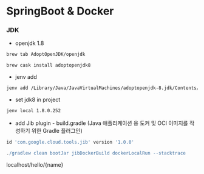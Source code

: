 # SpringBoot & Docker

### JDK
* openjdk 1.8
```cfml
brew tab AdoptOpenJDK/openjdk

brew cask install adoptopenjdk8
```
* jenv add
```cfml
jenv add /Library/Java/JavaVirtualMachines/adoptopenjdk-8.jdk/Contents/Home/
```
* set jdk8 in project
```cfml
jenv local 1.8.0.252
```
* add Jib plugin - build.gradle 
(Java 애플리케이션 용 도커 및 OCI 이미지를 작성하기 위한 Gradle 플러그인)
```groovy
id 'com.google.cloud.tools.jib' version '1.0.0'
```
```groovy
./gradlew clean bootJar jibDockerBuild dockerLocalRun --stacktrace
```

localhost/hello/{name}